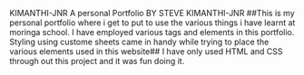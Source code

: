 KIMANTHI-JNR
A personal Portfolio 
BY STEVE KIMANTHI-JNR
##This is my personal portfolio where i get to put to use the various things i have learnt at moringa school. I have employed various tags and elements in this portfolio.
Styling using custome sheets came in handy while trying to place the various elements used in this website##
I have only used HTML and CSS through out this project and it was fun doing it.
##
